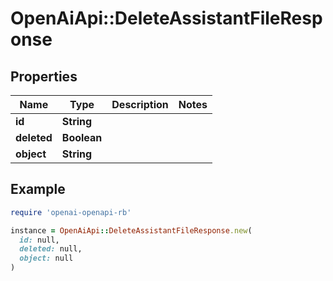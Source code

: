 # OpenAiApi::DeleteAssistantFileResponse

## Properties

| Name | Type | Description | Notes |
| ---- | ---- | ----------- | ----- |
| **id** | **String** |  |  |
| **deleted** | **Boolean** |  |  |
| **object** | **String** |  |  |

## Example

```ruby
require 'openai-openapi-rb'

instance = OpenAiApi::DeleteAssistantFileResponse.new(
  id: null,
  deleted: null,
  object: null
)
```

